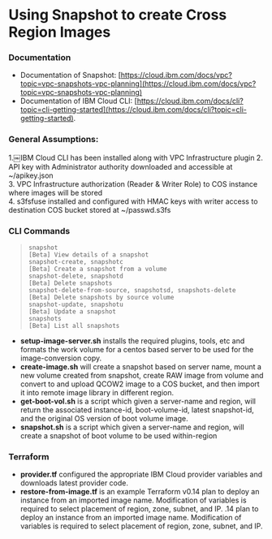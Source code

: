 # Using Snapshot to create Cross Region Images

### Documentation
- Documentation of Snapshot:  [https://cloud.ibm.com/docs/vpc?topic=vpc-snapshots-vpc-planning](https://cloud.ibm.com/docs/vpc?topic=vpc-snapshots-vpc-planning)  
- Documentation of IBM Cloud CLI: [https://cloud.ibm.com/docs/cli?topic=cli-getting-started](https://cloud.ibm.com/docs/cli?topic=cli-getting-started).   


### General Assumptions:
1.￼IBM Cloud CLI has been installed along with VPC Infrastructure plugin
2. API key with Administrator authority downloaded and accessible at ~/apikey.json  
3. VPC Infrastructure authorization (Reader & Writer Role) to COS instance where images will be stored  
4. s3fsfuse installed and configured with HMAC keys with writer access to destination COS bucket stored at ~/passwd.s3fs   

### CLI Commands
>     snapshot                                                    [Beta] View details of a snapshot  
>     snapshot-create, snapshotc                                  [Beta] Create a snapshot from a volume  
>     snapshot-delete, snapshotd                                  [Beta] Delete snapshots  
>     snapshot-delete-from-source, snapshotsd, snapshots-delete   [Beta] Delete snapshots by source volume  
>     snapshot-update, snapshotu                                  [Beta] Update a snapshot  
>     snapshots                                                   [Beta] List all snapshots  
- **setup-image-server.sh** installs the required plugins, tools, etc and formats the work volume for a centos based server to be used for the image-conversion copy.  
- **create-image.sh**  will create a snapshot based on server name, mount a new volume created from snapshot, create RAW image from volume and convert to and upload QCOW2 image to a COS bucket, and then import it into remote image library in different region.  
- **get-boot-vol.sh** is a script which given a server-name and region, will return the associated instance-id, boot-volume-id, latest snapshot-id, and the original OS version of boot volume image.  
- **snapshot.sh** is a script which given a server-name and region, will create a snapshot of boot volume to be used within-region  

### Terraform
- **provider.tf** configured the appropriate IBM Cloud provider variables and downloads latest provider code.  
- **restore-from-image.tf** is an example Terraform v0.14 plan to deploy an instance from an imported image name.   Modification of variables is required to select placement of region, zone, subnet, and IP.  .14 plan to deploy an instance from an imported image name.   Modification of variables is required to select placement of region, zone, subnet, and IP.